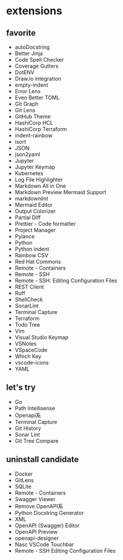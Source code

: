 # extensions

## favorite

- autoDocstring
- Better Jinja
- Code Spell Checker
- Coverage Gutters
- DotENV
- Draw.io integration
- empty-indent
- Error Lens
- Even Better TOML
- Git Graph
- Git Lens
- GitHub Theme
- HashiCorp HCL
- HashiCorp Terraform
- indent-rainbow
- isort
- JSON
- json2yaml
- Jupyter
- Jupyter Keymap
- Kubernetes
- Log File Highlighter
- Markdown All in One
- Markdown Preview Mermaid Support
- markdownlint
- Mermaid Editor
- Output Colorizer
- Partial Diff
- Prettier - Code formatter
- Project Manager
- Pylance
- Python
- Python indent
- Rainbow CSV
- Red Hat Commons
- Remote - Containers
- Remote - SSH
- Remote - SSH: Editing Configuration Files
- REST Client
- Ruff
- ShellCheck
- SonarLint
- Terminal Capture
- Terraform
- Todo Tree
- Vim
- Visual Studio Keymap
- VSNotes
- VSpaceCode
- Which Key
- vscode-icons
- YAML

## let's try

- Go
- Path Intellisense
- Openapi系
- Terminal Capture
- Git History
- Sonar Lint
- Git Tree Compare

## uninstall candidate

- Docker
- GitLens
- SQLite
- Remote - Containers
- Swagger Viewer
- Remove OpenAPI系
- Python Docstring Generator
- XML
- OpenAPI (Swagger) Editor
- OpenAPI Preview
- openapi-designer
- Nasc VSCode Touchbar
- Remote - SSH Editing Configuration Files
